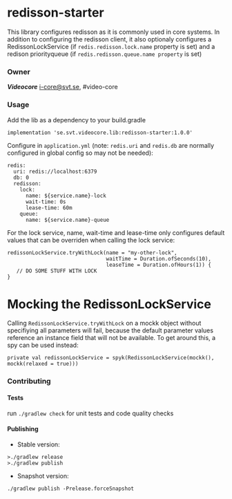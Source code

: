 redisson-starter
===

This library configures redisson as it is commonly used in core systems. In addition to configuring the redisson
client, it also optionaly configures a RedissonLockService (if `redis.redisson.lock.name` property is set)
and a redison priorityqueue (if `redis.redisson.queue.name property` is set)


### Owner ###

***Videocore*** i-core@svt.se, #video-core


### Usage ###

Add the lib as a dependency to your build.gradle

```
implementation 'se.svt.videocore.lib:redisson-starter:1.0.0'
```


Configure in `application.yml` (note: `redis.uri` and `redis.db` are normally configured in global config
so may not be needed):

```
redis:
  uri: redis://localhost:6379
  db: 0
  redisson:
    lock:
      name: ${service.name}-lock
      wait-time: 0s
      lease-time: 60m
    queue:
      name: ${service.name}-queue
```

For the lock service, name, wait-time and lease-time only configures default values that can be overriden when calling 
the 
lock service:

```
redissonLockService.tryWithLock(name = "my-other-lock", 
                                waitTime = Duration.ofSeconds(10),
                                leaseTime = Duration.ofHours(1)) {
   // DO SOME STUFF WITH LOCK
}
```

# Mocking the RedissonLockService
Calling `RedissonLockService.tryWithLock` on a mockk object without specifiying all parameters will fail, because
the default parameter values reference an instance field that will not be available. To get around this, a spy can
be used instead:
```
private val redissonLockService = spyk(RedissonLockService(mockk(), mockk(relaxed = true)))
``` 

### Contributing ###

#### Tests ####

run `./gradlew check` for unit tests and code quality checks
  
  
#### Publishing ####

* Stable version:
  
```
>./gradlew release
>./gradlew publish

```
* Snapshot version:
  
```
./gradlew publish -Prelease.forceSnapshot

```
